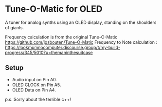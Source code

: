 # Tune-O-Matic for OLED

A tuner for analog synths using an OLED display, standing on the shoulders of giants.

Frequency calculation is from the original Tune-O-Matic https://github.com/josbouten/Tune-O-Matic
Frequency to Note calculation : https://lookmumnocomputer.discourse.group/t/my-build-progress/345/5010?u=themaninthesuitcase

## Setup

* Audio input on Pin A0.
* OLED CLOCK on Pin A5.
* OLED Data on Pin A4.

p.s. Sorry about the terrible c++!
